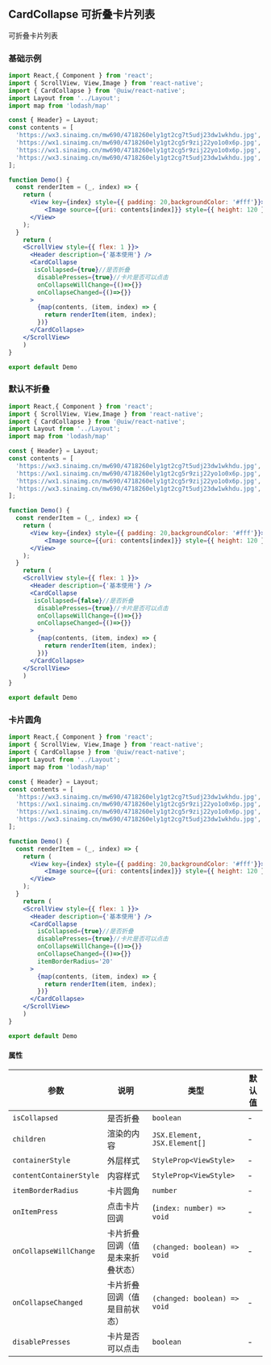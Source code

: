 CardCollapse 可折叠卡片列表
---

可折叠卡片列表

### 基础示例

<!--DemoStart--> 
```jsx mdx:preview
import React,{ Component } from 'react';
import { ScrollView, View,Image } from 'react-native';
import { CardCollapse } from '@uiw/react-native';
import Layout from '../Layout';
import map from 'lodash/map'

const { Header} = Layout;
const contents = [
  'https://wx3.sinaimg.cn/mw690/4718260ely1gt2cg7t5udj23dw1wkhdu.jpg',
  'https://wx1.sinaimg.cn/mw690/4718260ely1gt2cg5r9zij22yo1o0x6p.jpg',
  'https://wx1.sinaimg.cn/mw690/4718260ely1gt2cg5r9zij22yo1o0x6p.jpg',
  'https://wx3.sinaimg.cn/mw690/4718260ely1gt2cg7t5udj23dw1wkhdu.jpg',
];

function Demo() {
  const renderItem = (_, index) => {
    return (
      <View key={index} style={{ padding: 20,backgroundColor: '#fff'}}>
          <Image source={{uri: contents[index]}} style={{ height: 120 }} /> 
      </View>
    );
  }
    return (
    <ScrollView style={{ flex: 1 }}>
      <Header description={'基本使用'} />
      <CardCollapse
       isCollapsed={true}//是否折叠
        disablePresses={true}//卡片是否可以点击
        onCollapseWillChange={()=>{}}
        onCollapseChanged={()=>{}}
      >
        {map(contents, (item, index) => {
          return renderItem(item, index);
        })}
      </CardCollapse>
    </ScrollView>
    )
}

export default Demo

```

### 默认不折叠

<!--DemoStart--> 
```jsx mdx:preview
import React,{ Component } from 'react';
import { ScrollView, View,Image } from 'react-native';
import { CardCollapse } from '@uiw/react-native';
import Layout from '../Layout';
import map from 'lodash/map'

const { Header} = Layout;
const contents = [
  'https://wx3.sinaimg.cn/mw690/4718260ely1gt2cg7t5udj23dw1wkhdu.jpg',
  'https://wx1.sinaimg.cn/mw690/4718260ely1gt2cg5r9zij22yo1o0x6p.jpg',
  'https://wx1.sinaimg.cn/mw690/4718260ely1gt2cg5r9zij22yo1o0x6p.jpg',
  'https://wx3.sinaimg.cn/mw690/4718260ely1gt2cg7t5udj23dw1wkhdu.jpg',
];

function Demo() {
  const renderItem = (_, index) => {
    return (
      <View key={index} style={{ padding: 20,backgroundColor: '#fff'}}>
          <Image source={{uri: contents[index]}} style={{ height: 120 }} /> 
      </View>
    );
  }
    return (
    <ScrollView style={{ flex: 1 }}>
      <Header description={'基本使用'} />
      <CardCollapse
       isCollapsed={false}//是否折叠
        disablePresses={true}//卡片是否可以点击
        onCollapseWillChange={()=>{}}
        onCollapseChanged={()=>{}}
      >
        {map(contents, (item, index) => {
          return renderItem(item, index);
        })}
      </CardCollapse>
    </ScrollView>
    )
}

export default Demo

```
### 卡片圆角

<!--DemoStart--> 
```jsx mdx:preview
import React,{ Component } from 'react';
import { ScrollView, View,Image } from 'react-native';
import { CardCollapse } from '@uiw/react-native';
import Layout from '../Layout';
import map from 'lodash/map'

const { Header} = Layout;
const contents = [
  'https://wx3.sinaimg.cn/mw690/4718260ely1gt2cg7t5udj23dw1wkhdu.jpg',
  'https://wx1.sinaimg.cn/mw690/4718260ely1gt2cg5r9zij22yo1o0x6p.jpg',
  'https://wx1.sinaimg.cn/mw690/4718260ely1gt2cg5r9zij22yo1o0x6p.jpg',
  'https://wx3.sinaimg.cn/mw690/4718260ely1gt2cg7t5udj23dw1wkhdu.jpg',
];

function Demo() {
  const renderItem = (_, index) => {
    return (
      <View key={index} style={{ padding: 20,backgroundColor: '#fff'}}>
          <Image source={{uri: contents[index]}} style={{ height: 120 }} /> 
      </View>
    );
  }
    return (
    <ScrollView style={{ flex: 1 }}>
      <Header description={'基本使用'} />
      <CardCollapse
        isCollapsed={true}//是否折叠
        disablePresses={true}//卡片是否可以点击
        onCollapseWillChange={()=>{}}
        onCollapseChanged={()=>{}}
        itemBorderRadius='20'
      >
        {map(contents, (item, index) => {
          return renderItem(item, index);
        })}
      </CardCollapse>
    </ScrollView>
    )
}

export default Demo
```

#### 属性

| 参数 | 说明 | 类型 | 默认值 |
|------|------|-----|------|
| `isCollapsed` | 是否折叠 | `boolean` | - |
| `children` | 渲染的内容 | `JSX.Element, JSX.Element[]` | - |
| `containerStyle` | 外层样式 | `StyleProp<ViewStyle>` | - |
| `contentContainerStyle` | 内容样式 | `StyleProp<ViewStyle>` | - |
| `itemBorderRadius` | 卡片圆角 | `number` | - |
| `onItemPress` | 点击卡片回调 | (`index: number) => void` | - |
| `onCollapseWillChange` | 卡片折叠回调（值是未来折叠状态） | `(changed: boolean) => void` | - |
| `onCollapseChanged` | 卡片折叠回调（值是目前状态） | `(changed: boolean) => void` | - |
| `disablePresses` | 卡片是否可以点击 | `boolean` | - |

